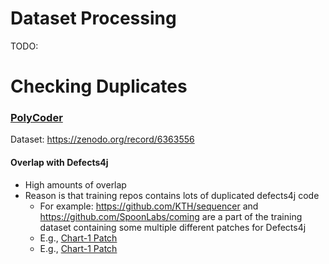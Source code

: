 # Dataset Processing 

TODO:

# Checking Duplicates 

### [PolyCoder](https://github.com/VHellendoorn/Code-LMs)

Dataset: https://zenodo.org/record/6363556

#### Overlap with Defects4j
- High amounts of overlap
- Reason is that training repos contains lots of duplicated defects4j code
  - For example: https://github.com/KTH/sequencer and https://github.com/SpoonLabs/coming are a part of the training dataset containing some multiple different patches for Defects4j
  - E.g., [Chart-1 Patch](https://github.com/SpoonLabs/coming/blob/master/src/main/resources/Defects4J_all_pairs/Chart_1/AbstractCategoryItemRenderer/Chart_1_AbstractCategoryItemRenderer_t.java)  
  - E.g., [Chart-1 Patch](https://github.com/KTH/sequencer/blob/master/results/Defects4J_patches/Chart_1/13_correct/AbstractCategoryItemRenderer.java)